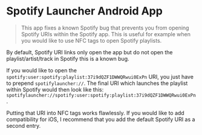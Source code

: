 # Spotify Launcher Android App

> This app fixes a known Spotify bug that prevents you from opening Spotify URIs within the Spotify app. This is useful for example when you would like to use NFC tags to open Spotify playlists. 

By default, Spotify URI links only open the app but do not open the playlist/artist/track in Spotify this is a known bug. 

If you would like to open the `spotify:user:spotify:playlist:37i9dQZF1DWWQRwui0ExPn` URI, you just have to prepend `spotifylauncher://`. The final URI which launches the playlist within Spotify would then look like this: `spotifylauncher://spotify:user:spotify:playlist:37i9dQZF1DWWQRwui0ExPn`.

Putting that URI into NFC tags works flawlessly. If you would like to add compatibility for iOS, I recommend that you add the default Spotify URI as a second entry. 
